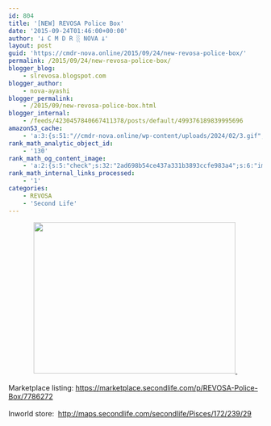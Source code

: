```yaml
---
id: 804
title: '[NEW] REVOSA Police Box'
date: '2015-09-24T01:46:00+00:00'
author: '𐕣 C M D R ░ NOVA 𐕣'
layout: post
guid: 'https://cmdr-nova.online/2015/09/24/new-revosa-police-box/'
permalink: /2015/09/24/new-revosa-police-box/
blogger_blog:
    - slrevosa.blogspot.com
blogger_author:
    - nova-ayashi
blogger_permalink:
    - /2015/09/new-revosa-police-box.html
blogger_internal:
    - /feeds/4230457840667411378/posts/default/499376189839995696
amazonS3_cache:
    - 'a:3:{s:51:"//cmdr-nova.online/wp-content/uploads/2024/02/3.gif";a:1:{s:9:"timestamp";i:1715638889;}s:57:"//cmdr-nova.online/wp-content/uploads/2024/02/NoAi_01.png";a:1:{s:9:"timestamp";i:1721666167;}s:67:"//cmdr-nova.online/wp-content/uploads/2024/02/721ac29ea9cbae00.jpeg";a:1:{s:9:"timestamp";i:1714699837;}}'
rank_math_analytic_object_id:
    - '130'
rank_math_og_content_image:
    - 'a:2:{s:5:"check";s:32:"2ad698b54ce437a331b3893ccfe983a4";s:6:"images";a:0:{}}'
rank_math_internal_links_processed:
    - '1'
categories:
    - REVOSA
    - 'Second Life'
---
```


<div style="clear: both; text-align: center;">
<a href="http://2.bp.blogspot.com/-qhicO6QUGvs/VgNVlP_wsPI/AAAAAAAAAM0/wmkiHDZOkLM/s1600/RPBA.png" style="margin-left: 1em; margin-right: 1em;"><img border="0" height="300" src="http://2.bp.blogspot.com/-qhicO6QUGvs/VgNVlP_wsPI/AAAAAAAAAM0/wmkiHDZOkLM/s400/RPBA.png" width="400" />&nbsp;</a></div>
<div style="clear: both; text-align: center;">
<br /></div>
<div style="clear: both; text-align: left;">
Marketplace listing: <a href="https://marketplace.secondlife.com/p/REVOSA-Police-Box/7786272" target="_blank" rel="noopener">https://marketplace.secondlife.com/p/REVOSA-Police-Box/7786272</a></div>
<div style="clear: both; text-align: left;">
<br /></div>
<div style="clear: both; text-align: left;">
Inworld store:&nbsp; <a href="http://maps.secondlife.com/secondlife/Pisces/172/239/29" target="_blank" rel="noopener">http://maps.secondlife.com/secondlife/Pisces/172/239/29</a></div>
<br />